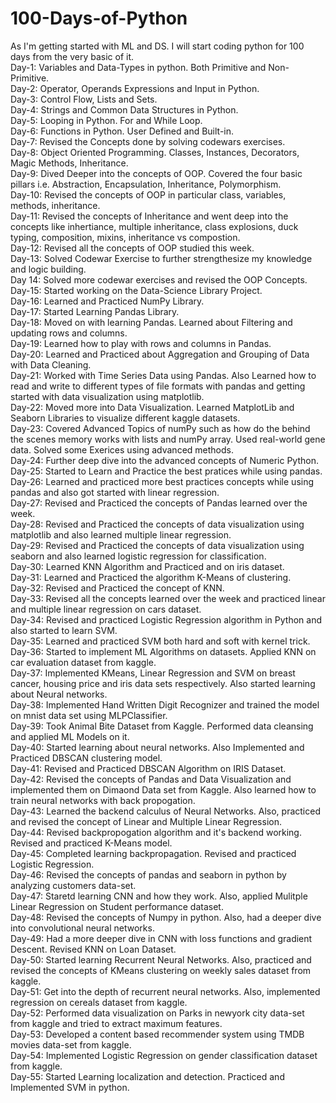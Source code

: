 # 100-Days-of-Python
As I'm getting started with ML and DS. I will start coding python for 100 days from the very basic of it. <br />
Day-1: Variables and Data-Types in python. Both Primitive and Non-Primitive. <br />
Day-2: Operator, Operands Expressions and Input in Python. <br />
Day-3: Control Flow, Lists and Sets. <br />
Day-4: Strings and Common Data  Structures in Python. <br />
Day-5: Looping in Python. For and While Loop. <br />
Day-6: Functions in Python. User Defined and Built-in. <br />
Day-7: Revised the Concepts done by solving codewars exercises. <br />
Day-8: Object Oriented Programming. Classes, Instances, Decorators, Magic Methods, Inheritance.<br />
Day-9: Dived Deeper into the concepts of OOP. Covered the four basic pillars i.e. Abstraction, Encapsulation, Inheritance, Polymorphism. <br />
Day-10: Revised the concepts of OOP in particular class, variables, methods, inheritance. <br />
Day-11: Revised the concepts of Inheritance and went deep into the concepts like inhertiance, multiple inheritance, class explosions, duck typing, composition, mixins, inheritance vs compostion. <br />
Day-12: Revised all the concepts of OOP studied this week. <br />
Day-13: Solved Codewar Exercise to further strengthesize my knowledge and logic building. <br />
Day 14: Solved more codewar exercises and revised the OOP Concepts. <br />
Day-15: Started working on the Data-Science Library Project. <br />
Day-16: Learned and Practiced NumPy Library. <br />
Day-17: Started Learning Pandas Library. <br />
Day-18: Moved on with learning Pandas. Learned about Filtering and updating rows and columns. <br />
Day-19: Learned how to play with rows and columns in Pandas. <br />
Day-20: Learned and Practiced about Aggregation and Grouping of Data with Data Cleaning. <br />
Day-21: Worked with Time Series Data using Pandas. Also Learned how to read and write to different types of file formats with pandas and getting started with data visualization using matplotlib. <br />
Day-22: Moved more into Data Visualization. Learned MatplotLib and Seaborn Libraries to visualize different kaggle datasets. <br />
Day-23: Covered Advanced Topics of numPy such as how do the behind the scenes memory works with lists and numPy array. Used real-world gene data. Solved some Exerices using advanced methods. <br />
Day-24: Further deep dive into the advanced concepts of Numeric Python. <br />
Day-25: Started to Learn and Practice the best pratices while using pandas. <br />
Day-26: Learned and practiced more best practices concepts while using pandas and also got started with linear regression. <br />
Day-27: Revised and Practiced the concepts of Pandas learned over the week. <br />
Day-28: Revised and Practiced the concepts of data visualization using matplotlib and also learned multiple linear regression.<br />
Day-29: Revised and Practiced the concepts of data visualization using seaborn and also learned logistic regression for classification. <br />
Day-30: Learned KNN Algorithm and Practiced and on iris dataset. <br />
Day-31: Learned and Practiced the algorithm K-Means of clustering. <br />
Day-32: Revised and Practiced the concept of KNN. <br />
Day-33: Revised all the concepts learned over the week and practiced linear and multiple linear regression on cars dataset. <br />
Day-34: Revised and practiced Logistic Regression algorithm in Python and also started to learn SVM. <br />
Day-35: Learned and practiced SVM both hard and soft with kernel trick. <br />
Day-36: Started to implement ML Algorithms on datasets. Applied KNN on car evaluation dataset from kaggle. <br />
Day-37: Implemented KMeans, Linear Regression and SVM on breast cancer, housing price and iris data sets respectively. Also started learning about Neural networks. <br />
Day-38: Implemented Hand Written Digit Recognizer and trained the model on mnist data set using MLPClassifier. <br /> 
Day-39: Took Animal Bite Dataset from Kaggle. Performed data cleansing and applied ML Models on it. <br />
Day-40: Started learning about neural networks. Also Implemented and Practiced DBSCAN clustering model. <br />
Day-41: Revised and Practiced DBSCAN Algorithm on IRIS Dataset. <br />
Day-42: Revised the concepts of Pandas and Data Visualization and implemented them on Dimaond Data set from Kaggle. Also learned how to train neural networks with back propogation. <br />
Day-43: Learned the backend calculus of Neural Networks. Also, practiced and revised the concept of Linear and Multiple Linear Regression. <br />
Day-44: Revised backpropogation algorithm and it's backend working. Revised and practiced K-Means model. <br />
Day-45: Completed learning backpropagation. Revised and practiced Logistic Regression. <br />
Day-46: Revised the concepts of pandas and seaborn in python by analyzing customers data-set. <br />
Day-47: Staretd learning CNN and how they work. Also, applied Mulitple Linear Regression on Student performance dataset. <br />
Day-48: Revised the concepts of Numpy in python. Also, had a deeper dive into convolutional neural networks. <br />
Day-49: Had a more deeper dive in CNN with loss functions and gradient Descent. Revised KNN on Loan Dataset. <br />
Day-50: Started learning Recurrent Neural Networks. Also, practiced and revised the concepts of KMeans clustering on weekly sales dataset from kaggle. <br />
Day-51: Get into the depth of recurrent neural networks. Also, implemented regression on cereals dataset from kaggle. <br />
Day-52: Performed data visualization on Parks in newyork city data-set from kaggle and tried to extract maximum features. <br />
Day-53: Developed a content based recommender system using TMDB movies data-set from kaggle. <br />
Day-54: Implemented Logistic Regression on gender classification dataset from kaggle. <br />
Day-55: Started Learning localization and detection. Practiced and Implemented SVM in python. <br />